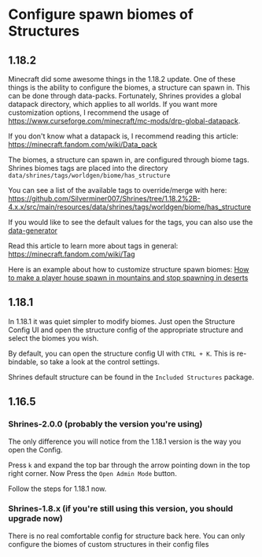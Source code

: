 # Configure spawn biomes of Structures

## 1.18.2

Minecraft did some awesome things in the 1.18.2 update. One of these things is the ability to configure the biomes, a 
structure can spawn in. This can be done through data-packs. Fortunately, Shrines provides a global datapack
directory, which applies to all worlds. If you want more customization options, I recommend the usage of https://www.curseforge.com/minecraft/mc-mods/drp-global-datapack.

If you don't know what a datapack is, I recommend reading this article: https://minecraft.fandom.com/wiki/Data_pack

The biomes, a structure can spawn in, are configured through biome tags. Shrines biomes tags are placed into the directory
```data/shrines/tags/worldgen/biome/has_structure```

You can see a list of the available tags to override/merge with here: https://github.com/Silverminer007/Shrines/tree/1.18.2%2B-4.x.x/src/main/resources/data/shrines/tags/worldgen/biome/has_structure

If you would like to see the default values for the tags, you can also use the [data-generator](../devs/datagenerator.md)

Read this article to learn more about tags in general: https://minecraft.fandom.com/wiki/Tag

Here is an example about how to customize structure spawn biomes: [How to make a player house spawn in mountains and stop spawning in deserts](../tutorials/configurePlayerHouseBiomes.md)

## 1.18.1

In 1.18.1 it was quiet simpler to modify biomes. Just open the Structure Config UI and open the structure config of the appropriate structure
and select the biomes you wish.

By default, you can open the structure config UI with `CTRL + K`. This is re-bindable, so take a look at the control settings.

Shrines default structure can be found in the `Included Structures` package.

## 1.16.5

### Shrines-2.0.0 (probably the version you're using)

The only difference you will notice from the 1.18.1 version is the way you open the Config.

Press `k` and expand the top bar through the arrow pointing down in the top right corner. Now Press the `Open Admin Mode` button.

Follow the steps for 1.18.1 now.

### Shrines-1.8.x (if you're still using this version, you should upgrade now)

There is no real comfortable config for structure back here. You can only configure the biomes of custom structures in their config files